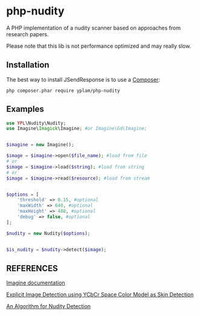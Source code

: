 # php-nudity
A PHP implementation of a nudity scanner based on approaches from research papers.

Please note that this lib is not performance optimized and may really slow.

## Installation
The best way to install JSendResponse is to use a [Composer](https://getcomposer.org/download):

    php composer.phar require yplam/php-nudity

## Examples

```php
use YPL\Nudity\Nudity;
use Imagine\Imagick\Imagine; #or Imagine\Gd\Imagine; 


$imagine = new Imagine();

$image = $imagine->open($file_name); #load from file
# or
$image = $imagine->load($string); #load from string
# or
$image = $imagine->read($resource); #load from stream


$options = [
	'threshold' => 0.15, #optional
	'maxWidth' => 640, #optional
	'maxHeight' => 480, #optional
	'debug' => false, #optional
];

$nudity = new Nudity($options);


$is_nudity = $nudity->detect($image);

```


## REFERENCES

[Imagine documentation](https://imagine.readthedocs.io/en/latest/)

[Explicit Image Detection using YCbCr Space Color Model as Skin Detection](http://www.wseas.us/e-library/conferences/2011/Mexico/CEMATH/CEMATH-20.pdf)

[An Algorithm for Nudity Detection](https://sites.google.com/a/dcs.upd.edu.ph/csp-proceedings/Home/pcsc-2005/AI4.pdf?attredirects=0)
